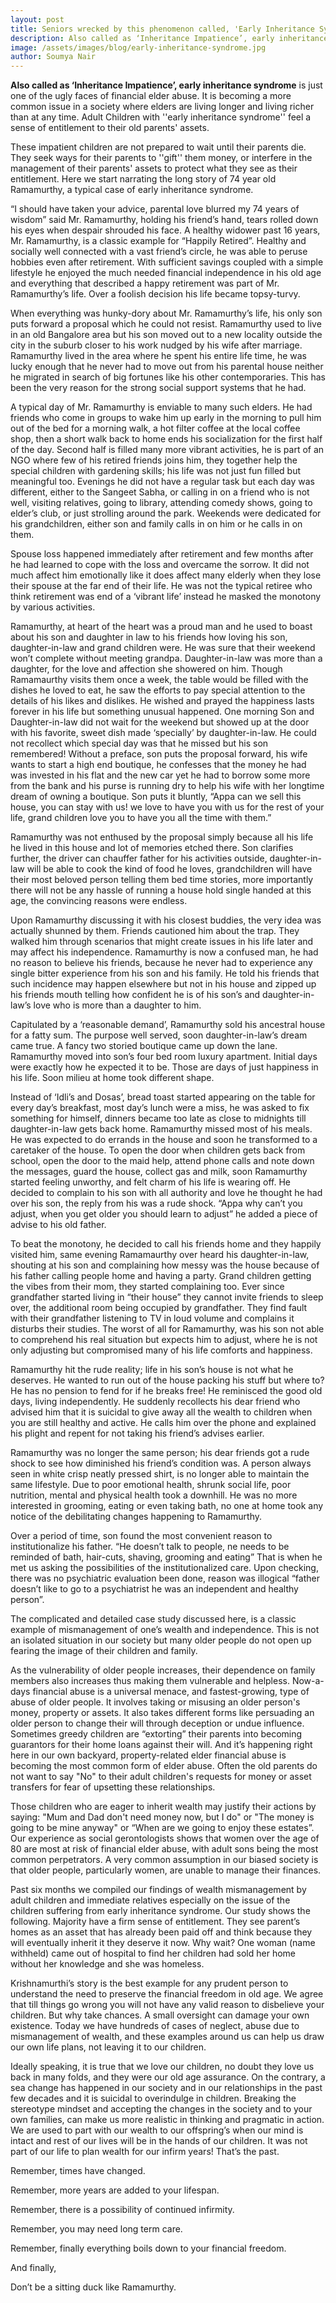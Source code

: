 ```yaml
---
layout: post
title: Seniors wrecked by this phenomenon called, 'Early Inheritance Syndrome'
description: Also called as ‘Inheritance Impatience’, early inheritance syndrome is just one of the ugly faces of financial elder abuse. It is becoming a more common issue in a society where elders are living longer and living richer than at any time.
image: /assets/images/blog/early-inheritance-syndrome.jpg
author: Soumya Nair
---
```


**Also called as ‘Inheritance Impatience’, early inheritance syndrome** is just one of the ugly faces of financial elder abuse. It is becoming a more common issue in a society where elders are living longer and living richer than at any time. Adult Children with ''early inheritance syndrome'' feel a sense of entitlement to their old parents' assets.

These impatient children are not prepared to wait until their parents die. They seek ways for their parents to ''gift'' them money, or interfere in the management of their parents' assets to protect what they see as their entitlement. Here we start narrating the long story of 74 year old Ramamurthy, a typical case of early inheritance syndrome.

“I should have taken your advice, parental love blurred my 74 years of wisdom” said Mr. Ramamurthy, holding his friend’s hand, tears rolled down his eyes when despair shrouded his face. A healthy widower past 16 years, Mr. Ramamurthy, is a classic example for “Happily Retired”. Healthy and socially well connected with a vast friend’s circle, he was able to peruse hobbies even after retirement. With sufficient savings coupled with a simple lifestyle he enjoyed the much needed financial independence in his old age and everything that described a happy retirement was part of Mr. Ramamurthy’s life. Over a foolish decision his life became topsy-turvy.

When everything was hunky-dory about Mr. Ramamurthy’s life, his only son puts forward a proposal which he could not resist. Ramamurthy used to live in an old Bangalore area but his son moved out to a new locality outside the city in the suburb closer to his work nudged by his wife after marriage. Ramamurthy lived in the area where he spent his entire life time, he was lucky enough that he never had to move out from his parental house neither he migrated in search of big fortunes like his other contemporaries. This has been the very reason for the strong social support systems that he had.

A typical day of Mr. Ramamurthy is enviable to many such elders. He had friends who come in groups to wake him up early in the morning to pull him out of the bed for a morning walk, a hot filter coffee at the local coffee shop, then a short walk back to home ends his socialization for the first half of the day. Second half is filled many more vibrant activities, he is part of an NGO where few of his retired friends joins him, they together help the special children with gardening skills; his life was not just fun filled but meaningful too. Evenings he did not have a regular task but each day was different, either to the Sangeet Sabha, or calling in on a friend who is not well, visiting relatives, going to library, attending comedy shows, going to elder’s club, or just strolling around the park. Weekends were dedicated for his grandchildren, either son and family calls in on him or he calls in on them.

Spouse loss happened immediately after retirement and few months after he had learned to cope with the loss and overcame the sorrow. It did not much affect him emotionally like it does affect many elderly when they lose their spouse at the far end of their life. He was not the typical retiree who think retirement was end of a ‘vibrant life’ instead he masked the monotony by various activities.

Ramamurthy, at heart of the heart was a proud man and he used to boast about his son and daughter in law to his friends how loving his son, daughter-in-law and grand children were. He was sure that their weekend won’t complete without meeting grandpa. Daughter-in-law was more than a daughter, for the love and affection she showered on him. Though Ramamaurthy visits them once a week, the table would be filled with the dishes he loved to eat, he saw the efforts to pay special attention to the details of his likes and dislikes. He wished and prayed the happiness lasts forever in his life but something unusual happened.
One morning Son and Daughter-in-law did not wait for the weekend but showed up at the door with his favorite, sweet dish made ‘specially’ by daughter-in-law. He could not recollect which special day was that he missed but his son remembered! Without a preface, son puts the proposal forward, his wife wants to start a high end boutique, he confesses that the money he had was invested in his flat and the new car yet he had to borrow some more from the bank and his purse is running dry to help his wife with her longtime dream of owning a boutique. Son puts it bluntly, “Appa can we sell this house, you can stay with us! we love to have you with us for the rest of your life, grand children love you to have you all the time with them.”

Ramamurthy was not enthused by the proposal simply because all his life he lived in this house and lot of memories etched there. Son clarifies further, the driver can chauffer father for his activities outside, daughter-in-law will be able to cook the kind of food he loves, grandchildren will have their most beloved person telling them bed time stories, more importantly there will not be any hassle of running a house hold single handed at this age, the convincing reasons were endless.

Upon Ramamurthy discussing it with his closest buddies, the very idea was actually shunned by them. Friends cautioned him about the trap. They walked him through scenarios that might create issues in his life later and may affect his independence. Ramamurthy is now a confused man, he had no reason to believe his friends, because he never had to experience any single bitter experience from his son and his family. He told his friends that such incidence may happen elsewhere but not in his house and zipped up his friends mouth telling how confident he is of his son’s and daughter-in-law’s love who is more than a daughter to him.

Capitulated by a ‘reasonable demand’, Ramamurthy sold his ancestral house for a fatty sum. The purpose well served, soon daughter-in-law’s dream came true. A fancy two storied boutique came up down the lane. Ramamurthy moved into son’s four bed room luxury apartment. Initial days were exactly how he expected it to be. Those are days of just happiness in his life. Soon milieu at home took different shape.

Instead of ‘Idli’s and Dosas’, bread toast started appearing on the table for every day’s breakfast, most day’s lunch were a miss, he was asked to fix something for himself, dinners became too late as close to midnights till daughter-in-law gets back home. Ramamurthy missed most of his meals. He was expected to do errands in the house and soon he transformed to a caretaker of the house. To open the door when children gets back from school, open the door to the maid help, attend phone calls and note down the messages, guard the house, collect gas and milk, soon Ramamurthy started feeling unworthy, and felt charm of his life is wearing off. He decided to complain to his son with all authority and love he thought he had over his son, the reply from his was a rude shock. “Appa why can’t you adjust, when you get older you should learn to adjust” he added a piece of advise to his old father.

To beat the monotony, he decided to call his friends home and they happily visited him, same evening Ramamaurthy over heard his daughter-in-law, shouting at his son and complaining how messy was the house because of his father calling people home and having a party. Grand children getting the vibes from their mom, they started complaining too. Ever since grandfather started living in “their house” they cannot invite friends to sleep over, the additional room being occupied by grandfather. They find fault with their grandfather listening to TV in loud volume and complains it disturbs their studies. The worst of all for Ramamurthy, was his son not able to comprehend his real situation but expects him to adjust, where he is not only adjusting but compromised many of his life comforts and happiness.

Ramamurthy hit the rude reality; life in his son’s house is not what he deserves. He wanted to run out of the house packing his stuff but where to? He has no pension to fend for if he breaks free! He reminisced the good old days, living independently. He suddenly recollects his dear friend who advised him that it is suicidal to give away all the wealth to children when you are still healthy and active. He calls him over the phone and explained his plight and repent for not taking his friend’s advises earlier.

Ramamurthy was no longer the same person; his dear friends got a rude shock to see how diminished his friend’s condition was. A person always seen in white crisp neatly pressed shirt, is no longer able to maintain the same lifestyle. Due to poor emotional health, shrunk social life, poor nutrition, mental and physical health took a downhill. He was no more interested in grooming, eating or even taking bath, no one at home took any notice of the debilitating changes happening to Ramamurthy.

Over a period of time, son found the most convenient reason to institutionalize his father. “He doesn’t talk to people, ne needs to be reminded of bath, hair-cuts, shaving, grooming and eating” That is when he met us asking the possibilities of the institutionalized care. Upon checking, there was no psychiatric evaluation been done, reason was illogical “father doesn’t like to go to a psychiatrist he was an independent and healthy person”.

The complicated and detailed case study discussed here, is a classic example of mismanagement of one’s wealth and independence. This is not an isolated situation in our society but many older people do not open up fearing the image of their children and family.

As the vulnerability of older people increases, their dependence on family members also increases thus making them vulnerable and helpless. Now-a-days financial abuse is a universal menace, and fastest-growing, type of abuse of older people. It involves taking or misusing an older person's money, property or assets. It also takes different forms like persuading an older person to change their will through deception or undue influence. Sometimes greedy children are “extorting” their parents into becoming guarantors for their home loans against their will. And it’s happening right here in our own backyard, property-related elder financial abuse is becoming the most common form of elder abuse. Often the old parents do not want to say "No" to their adult children's requests for money or asset transfers for fear of upsetting these relationships.

Those children who are eager to inherit wealth may justify their actions by saying: "Mum and Dad don't need money now, but I do" or "The money is going to be mine anyway" or “When are we going to enjoy these estates”. Our experience as social gerontologists shows that women over the age of 80 are most at risk of financial elder abuse, with adult sons being the most common perpetrators. A very common assumption in our biased society is that older people, particularly women, are unable to manage their finances.

Past six months we compiled our findings of wealth mismanagement by adult children and immediate relatives especially on the issue of the children suffering from early inheritance syndrome. Our study shows the following. Majority have a firm sense of entitlement. They see parent’s homes as an asset that has already been paid off and think because they will eventually inherit it they deserve it now. Why wait? One woman (name withheld) came out of hospital to find her children had sold her home without her knowledge and she was homeless.

Krishnamurthi’s story is the best example for any prudent person to understand the need to preserve the financial freedom in old age. We agree that till things go wrong you will not have any valid reason to disbelieve your children. But why take chances. A small oversight can damage your own existence. Today we have hundreds of cases of neglect, abuse due to mismanagement of wealth, and these examples around us can help us draw our own life plans, not leaving it to our children.

Ideally speaking, it is true that we love our children, no doubt they love us back in many folds, and they were our old age assurance. On the contrary, a sea change has happened in our society and in our relationships in the past few decades and it is suicidal to overindulge in children. Breaking the stereotype mindset and accepting the changes in the society and to your own families, can make us more realistic in thinking and pragmatic in action. We are used to part with our wealth to our offspring’s when our mind is intact and rest of our lives will be in the hands of our children. It was not part of our life to plan wealth for our infirm years! That’s the past.

Remember, times have changed.

Remember, more years are added to your lifespan.

Remember, there is a possibility of continued infirmity.

Remember, you may need long term care.

Remember, finally everything boils down to your financial freedom.

And finally,

Don’t be a sitting duck like Ramamurthy.
